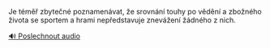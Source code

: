 
Je téměř zbytečné poznamenávat, že srovnání touhy po vědění a zbožného života se sportem a hrami nepředstavuje znevážení žádného z nich.

[🔊 Poslechnout audio](/data/7-paragraphs/audio/chapter_105/para_004-Je-tm-zbyten-poznamenvat-e-srovnn-touhy.mp3)
